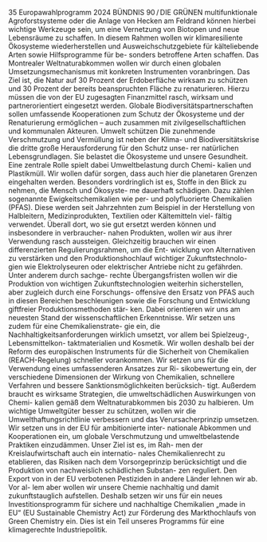 35
Europawahlprogramm 2024
BÜNDNIS 90 / DIE GRÜNEN 
multifunktionale Agroforstsysteme oder die Anlage 
von Hecken am Feldrand können hierbei wichtige 
Werkzeuge sein, um eine Vernetzung von Biotopen 
und neue Lebensräume zu schaffen. In diesem 
Rahmen wollen wir klimaresiliente Ökosysteme 
wiederherstellen und Ausweichschutzgebiete für 
kälteliebende Arten sowie Hilfsprogramme für be-
sonders betroffene Arten schaffen.
Das Montrealer Weltnaturabkommen wollen wir 
durch einen globalen Umsetzungsmechanismus 
mit konkreten Instrumenten voranbringen. Das 
Ziel ist, die Natur auf 30 Prozent der Erdoberfläche 
wirksam zu schützen und 30 Prozent der bereits 
beanspruchten Fläche zu renaturieren. Hierzu 
müssen die von der EU zugesagten Finanzmittel 
rasch, wirksam und partnerorientiert eingesetzt 
werden. Globale Biodiversitätspartnerschaften 
sollen umfassende Kooperationen zum Schutz der 
Ökosysteme und der Renaturierung ermöglichen 
– auch zusammen mit zivilgesellschaftlichen und 
kommunalen Akteuren.
Umwelt schützen
Die zunehmende Verschmutzung und Vermüllung 
ist neben der Klima- und Biodiversitätskrise die 
dritte große Herausforderung für den Schutz unse-
rer natürlichen Lebensgrundlagen. Sie belastet die 
Ökosysteme und unsere Gesundheit. Eine zentrale 
Rolle spielt dabei Umweltbelastung durch Chemi-
kalien und Plastikmüll. Wir wollen dafür sorgen, 
dass auch hier die planetaren Grenzen eingehalten 
werden. Besonders vordringlich ist es, Stoffe in 
den Blick zu nehmen, die Mensch und Ökosyste-
me dauerhaft schädigen. Dazu zählen sogenannte 
Ewigkeitschemikalien wie per- und polyfluorierte 
Chemikalien (PFAS). Diese werden seit Jahrzehnten 
zum Beispiel in der Herstellung von Halbleitern, 
Medizinprodukten, Textilien oder Kältemitteln viel-
fältig verwendet. Überall dort, wo sie gut ersetzt 
werden können und insbesondere in verbraucher-
nahen Produkten, wollen wir aus ihrer Verwendung 
rasch aussteigen. Gleichzeitig brauchen wir einen 
differenzierten Regulierungsrahmen, um die Ent-
wicklung von Alternativen zu verstärken und den 
Produktionshochlauf wichtiger Zukunftstechnolo-
gien wie Elektrolyseuren oder elektrischer Antriebe 
nicht zu gefährden. Unter anderem durch sachge-
rechte Übergangsfristen wollen wir die Produktion 
von wichtigen Zukunftstechnologien weiterhin 
sicherstellen, aber zugleich durch eine Forschungs-
offensive den Ersatz von PFAS auch in diesen 
Bereichen beschleunigen sowie die Forschung und 
Entwicklung giftfreier Produktionsmethoden stär-
ken. Dabei orientieren wir uns am neuesten Stand 
der wissenschaftlichen Erkenntnisse.
Wir setzen uns zudem für eine Chemikalienstrate-
gie ein, die Nachhaltigkeitsanforderungen wirklich 
umsetzt, vor allem bei Spielzeug-, Lebensmittelkon-
taktmaterialien und Kosmetik. Wir wollen deshalb 
bei der Reform des europäischen Instruments für 
die Sicherheit von Chemikalien (REACH-Regelung) 
schneller vorankommen. Wir setzen uns für die 
Verwendung eines umfassenderen Ansatzes zur Ri-
sikobewertung ein, der verschiedene Dimensionen 
der Wirkung von Chemikalien, schnellere Verfahren 
und bessere Sanktionsmöglichkeiten berücksich-
tigt. Außerdem braucht es wirksame Strategien, 
die umweltschädlichen Auswirkungen von Chemi-
kalien gemäß dem Weltnaturabkommen bis 2030 
zu halbieren. Um wichtige Umweltgüter besser zu 
schützen, wollen wir die Umwelthaftungsrichtlinie 
verbessern und das Verursacherprinzip umsetzen.
Wir setzen uns in der EU für ambitionierte inter-
nationale Abkommen und Kooperationen ein, um 
globale Verschmutzung und umweltbelastende 
Praktiken einzudämmen. Unser Ziel ist es, im Rah-
men der Kreislaufwirtschaft auch ein internatio-
nales Chemikalienrecht zu etablieren, das Risiken 
nach dem Vorsorgeprinzip berücksichtigt und die 
Produktion von nachweislich schädlichen Substan-
zen reguliert. Den Export von in der EU verbotenen 
Pestiziden in andere Länder lehnen wir ab. Vor al-
lem aber wollen wir unsere Chemie nachhaltig und 
damit zukunftstauglich aufstellen. Deshalb setzen 
wir uns für ein neues Investitionsprogramm für 
sichere und nachhaltige Chemikalien „made in EU“ 
(EU Sustainable Chemistry Act) zur Förderung des 
Markthochlaufs von Green Chemistry ein. Dies ist 
ein Teil unseres Programms für eine klimagerechte 
Industriepolitik.
